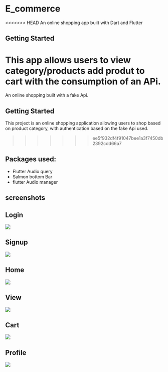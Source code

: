 # E_commerce

<<<<<<< HEAD
An online shopping app built with Dart and Flutter

## Getting Started

This app allows users to view category/products add produt to cart with the consumption of an APi.
=======
An online shopping built with a fake Api.

## Getting Started

This project is an online shopping application allowing users to shop based on product category, with authentication based on the fake Api used.
>>>>>>> ee5f932df4f91047bee1a3f7450db2392cdd66a7

## Packages used:
- Flutter Audio query
- Salmon bottom Bar
- flutter Audio manager

## screenshots
## Login
![](assets/images/login_screen.png)

## Signup
![](assets/images/signup_screen.png)

## Home
![](assets/images/home_picture_jpeg)

## View
![](assets/images/view.png)

## Cart
![](assets/images/cart_picture.jpeg)

## Profile
![](assets/images/profile_screen.png)
